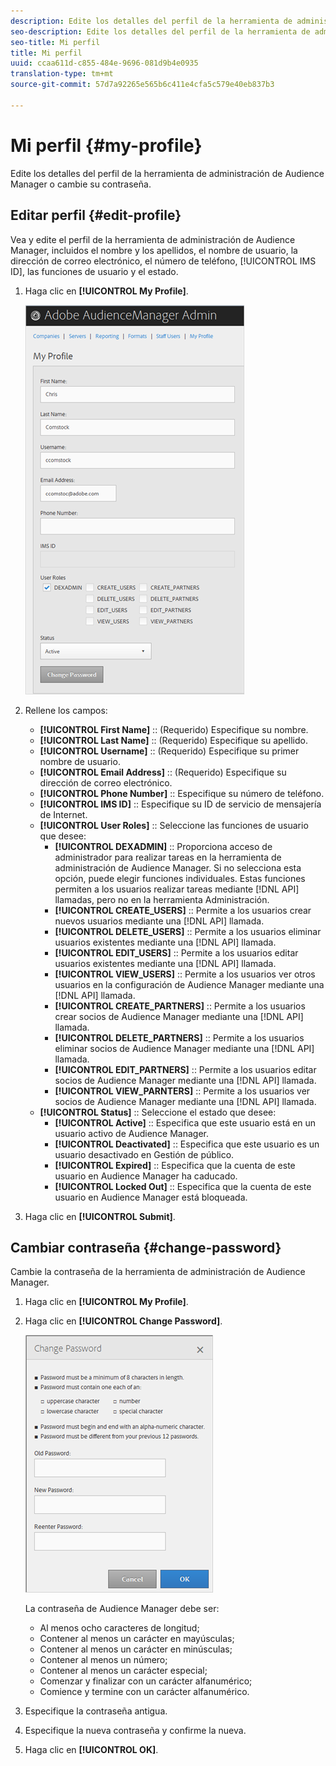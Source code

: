 ```yaml
---
description: Edite los detalles del perfil de la herramienta de administración de Audience Manager o cambie su contraseña.
seo-description: Edite los detalles del perfil de la herramienta de administración de Audience Manager o cambie su contraseña.
seo-title: Mi perfil
title: Mi perfil
uuid: ccaa611d-c855-484e-9696-081d9b4e0935
translation-type: tm+mt
source-git-commit: 57d7a92265e565b6c411e4cfa5c579e40eb837b3

---
```



# Mi perfil {#my-profile}

Edite los detalles del perfil de la herramienta de administración de Audience Manager o cambie su contraseña.

<!-- c_my_profile.xml -->

## Editar perfil {#edit-profile}

Vea y edite el perfil de la herramienta de administración de Audience Manager, incluidos el nombre y los apellidos, el nombre de usuario, la dirección de correo electrónico, el número de teléfono, [!UICONTROL IMS ID], las funciones de usuario y el estado.

<!-- t_edit_profile.xml -->

1. Haga clic en **[!UICONTROL My Profile]**.

   ![Resultado del paso](assets/profile.png)

2. Rellene los campos:
   * **[!UICONTROL First Name]** :: (Requerido) Especifique su nombre.
   * **[!UICONTROL Last Name]** :: (Requerido) Especifique su apellido.
   * **[!UICONTROL Username]** :: (Requerido) Especifique su primer nombre de usuario.
   * **[!UICONTROL Email Address]** :: (Requerido) Especifique su dirección de correo electrónico.
   * **[!UICONTROL Phone Number]** :: Especifique su número de teléfono.
   * **[!UICONTROL IMS ID]** :: Especifique su ID de servicio de mensajería de Internet.
   * **[!UICONTROL User Roles]** :: Seleccione las funciones de usuario que desee:
      * **[!UICONTROL DEXADMIN]** :: Proporciona acceso de administrador para realizar tareas en la herramienta de administración de Audience Manager. Si no selecciona esta opción, puede elegir funciones individuales. Estas funciones permiten a los usuarios realizar tareas mediante [!DNL API] llamadas, pero no en la herramienta Administración.
      * **[!UICONTROL CREATE_USERS]** :: Permite a los usuarios crear nuevos usuarios mediante una [!DNL API] llamada.
      * **[!UICONTROL DELETE_USERS]** :: Permite a los usuarios eliminar usuarios existentes mediante una [!DNL API] llamada.
      * **[!UICONTROL EDIT_USERS]** :: Permite a los usuarios editar usuarios existentes mediante una [!DNL API] llamada.
      * **[!UICONTROL VIEW_USERS]** :: Permite a los usuarios ver otros usuarios en la configuración de Audience Manager mediante una [!DNL API] llamada.
      * **[!UICONTROL CREATE_PARTNERS]** :: Permite a los usuarios crear socios de Audience Manager mediante una [!DNL API] llamada.
      * **[!UICONTROL DELETE_PARTNERS]** :: Permite a los usuarios eliminar socios de Audience Manager mediante una [!DNL API] llamada.
      * **[!UICONTROL EDIT_PARTNERS]** :: Permite a los usuarios editar socios de Audience Manager mediante una [!DNL API] llamada.
      * **[!UICONTROL VIEW_PARNTERS]** :: Permite a los usuarios ver socios de Audience Manager mediante una [!DNL API] llamada.
   * **[!UICONTROL Status]** :: Seleccione el estado que desee:
      * **[!UICONTROL Active]** :: Especifica que este usuario está en un usuario activo de Audience Manager.
      * **[!UICONTROL Deactivated]** :: Especifica que este usuario es un usuario desactivado en Gestión de público.
      * **[!UICONTROL Expired]** :: Especifica que la cuenta de este usuario en Audience Manager ha caducado.
      * **[!UICONTROL Locked Out]** :: Especifica que la cuenta de este usuario en Audience Manager está bloqueada.
3. Haga clic en **[!UICONTROL Submit]**.

## Cambiar contraseña {#change-password}

Cambie la contraseña de la herramienta de administración de Audience Manager.

<!-- t_change_password.xml -->

1. Haga clic en **[!UICONTROL My Profile]**.
1. Haga clic en **[!UICONTROL Change Password]**.

   ![](assets/change_password.png)

   La contraseña de Audience Manager debe ser:

   * Al menos ocho caracteres de longitud;
   * Contener al menos un carácter en mayúsculas;
   * Contener al menos un carácter en minúsculas;
   * Contener al menos un número;
   * Contener al menos un carácter especial;
   * Comenzar y finalizar con un carácter alfanumérico;
   * Comience y termine con un carácter alfanumérico.

1. Especifique la contraseña antigua.
1. Especifique la nueva contraseña y confirme la nueva.
1. Haga clic en **[!UICONTROL OK]**.
